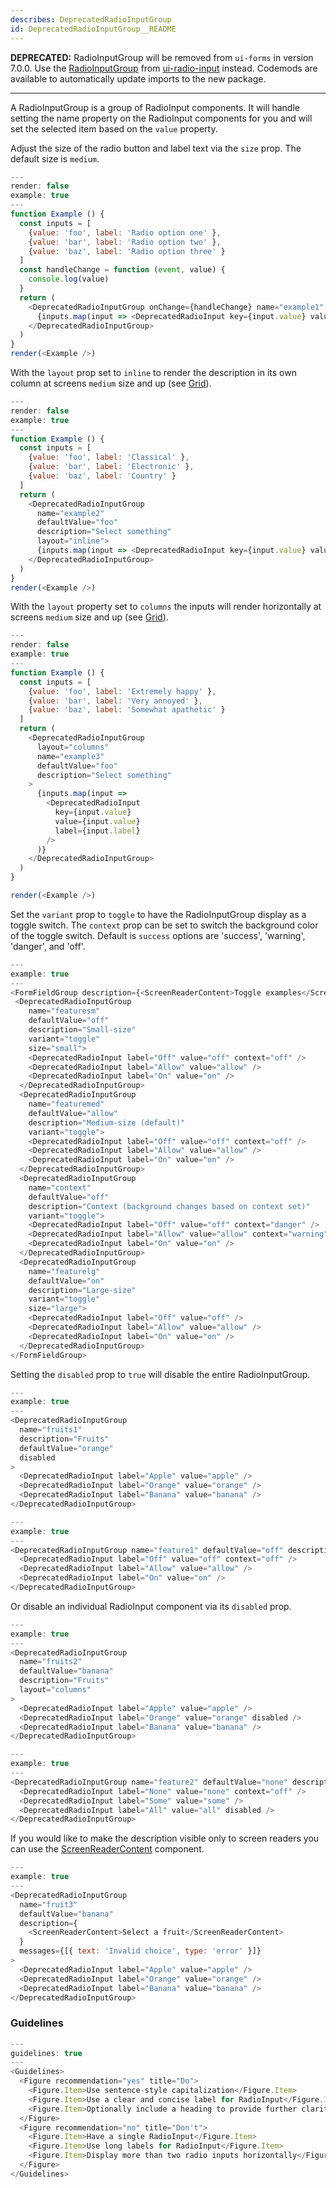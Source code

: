 ```yaml
---
describes: DeprecatedRadioInputGroup
id: DeprecatedRadioInputGroup__README
---
```


**DEPRECATED:** RadioInputGroup will be removed from `ui-forms` in version 7.0.0. Use the [RadioInputGroup](#RadioInputGroup) from [ui-radio-input](#ui-radio-input) instead. Codemods are available to automatically update imports to the new package.
***

A RadioInputGroup is a group of RadioInput components. It will handle setting
the name property on the RadioInput components for you and will set the selected item
based on the `value` property.

Adjust the size of the radio button and label text via the `size` prop. The default size is
`medium`.

```js
---
render: false
example: true
---
function Example () {
  const inputs = [
    {value: 'foo', label: 'Radio option one' },
    {value: 'bar', label: 'Radio option two' },
    {value: 'baz', label: 'Radio option three' }
  ]
  const handleChange = function (event, value) {
    console.log(value)
  }
  return (
    <DeprecatedRadioInputGroup onChange={handleChange} name="example1" defaultValue="foo" description="Select something">
      {inputs.map(input => <DeprecatedRadioInput key={input.value} value={input.value} label={input.label} />)}
    </DeprecatedRadioInputGroup>
  )
}
render(<Example />)
```

With the `layout` prop set to `inline` to render the description in its own column at screens `medium` size
and up (see [Grid](#Grid)).

```js
---
render: false
example: true
---
function Example () {
  const inputs = [
    {value: 'foo', label: 'Classical' },
    {value: 'bar', label: 'Electronic' },
    {value: 'baz', label: 'Country' }
  ]
  return (
    <DeprecatedRadioInputGroup
      name="example2"
      defaultValue="foo"
      description="Select something"
      layout="inline">
      {inputs.map(input => <DeprecatedRadioInput key={input.value} value={input.value} label={input.label} />)}
    </DeprecatedRadioInputGroup>
  )
}
render(<Example />)
```

With the `layout` property set to `columns` the inputs will render horizontally at screens `medium` size
and up (see [Grid](#Grid)).

```js
---
render: false
example: true
---
function Example () {
  const inputs = [
    {value: 'foo', label: 'Extremely happy' },
    {value: 'bar', label: 'Very annoyed' },
    {value: 'baz', label: 'Somewhat apathetic' }
  ]
  return (
    <DeprecatedRadioInputGroup
      layout="columns"
      name="example3"
      defaultValue="foo"
      description="Select something"
    >
      {inputs.map(input =>
        <DeprecatedRadioInput
          key={input.value}
          value={input.value}
          label={input.label}
        />
      )}
    </DeprecatedRadioInputGroup>
  )
}

render(<Example />)
```

Set the `variant` prop to `toggle` to have the RadioInputGroup display as a toggle switch. The `context` prop can be set to switch the background color of the toggle switch. Default is `success` options are 'success', 'warning', 'danger', and 'off'.

```js
---
example: true
---
<FormFieldGroup description={<ScreenReaderContent>Toggle examples</ScreenReaderContent>}>
 <DeprecatedRadioInputGroup
    name="featuresm"
    defaultValue="off"
    description="Small-size"
    variant="toggle"
    size="small">
    <DeprecatedRadioInput label="Off" value="off" context="off" />
    <DeprecatedRadioInput label="Allow" value="allow" />
    <DeprecatedRadioInput label="On" value="on" />
  </DeprecatedRadioInputGroup>
  <DeprecatedRadioInputGroup
    name="featuremed"
    defaultValue="allow"
    description="Medium-size (default)"
    variant="toggle">
    <DeprecatedRadioInput label="Off" value="off" context="off" />
    <DeprecatedRadioInput label="Allow" value="allow" />
    <DeprecatedRadioInput label="On" value="on" />
  </DeprecatedRadioInputGroup>
  <DeprecatedRadioInputGroup
    name="context"
    defaultValue="off"
    description="Context (background changes based on context set)"
    variant="toggle">
    <DeprecatedRadioInput label="Off" value="off" context="danger" />
    <DeprecatedRadioInput label="Allow" value="allow" context="warning" />
    <DeprecatedRadioInput label="On" value="on" />
  </DeprecatedRadioInputGroup>
  <DeprecatedRadioInputGroup
    name="featurelg"
    defaultValue="on"
    description="Large-size"
    variant="toggle"
    size="large">
    <DeprecatedRadioInput label="Off" value="off" />
    <DeprecatedRadioInput label="Allow" value="allow" />
    <DeprecatedRadioInput label="On" value="on" />
  </DeprecatedRadioInputGroup>
</FormFieldGroup>
```

Setting the `disabled` prop to `true` will disable the entire RadioInputGroup.

```js
---
example: true
---
<DeprecatedRadioInputGroup
  name="fruits1"
  description="Fruits"
  defaultValue="orange"
  disabled
>
  <DeprecatedRadioInput label="Apple" value="apple" />
  <DeprecatedRadioInput label="Orange" value="orange" />
  <DeprecatedRadioInput label="Banana" value="banana" />
</DeprecatedRadioInputGroup>
```

```js
---
example: true
---
<DeprecatedRadioInputGroup name="feature1" defaultValue="off" description="Super-awesome feature" variant="toggle" disabled>
  <DeprecatedRadioInput label="Off" value="off" context="off" />
  <DeprecatedRadioInput label="Allow" value="allow" />
  <DeprecatedRadioInput label="On" value="on" />
</DeprecatedRadioInputGroup>
```

Or disable an individual RadioInput component via its `disabled` prop.

```js
---
example: true
---
<DeprecatedRadioInputGroup
  name="fruits2"
  defaultValue="banana"
  description="Fruits"
  layout="columns"
>
  <DeprecatedRadioInput label="Apple" value="apple" />
  <DeprecatedRadioInput label="Orange" value="orange" disabled />
  <DeprecatedRadioInput label="Banana" value="banana" />
</DeprecatedRadioInputGroup>
```

```js
---
example: true
---
<DeprecatedRadioInputGroup name="feature2" defaultValue="none" description="Super-awesome feature" variant="toggle">
  <DeprecatedRadioInput label="None" value="none" context="off" />
  <DeprecatedRadioInput label="Some" value="some" />
  <DeprecatedRadioInput label="All" value="all" disabled />
</DeprecatedRadioInputGroup>
```

If you would like to make the description visible only to screen readers you can use the
[ScreenReaderContent](#ScreenReaderContent) component.

```js
---
example: true
---
<DeprecatedRadioInputGroup
  name="fruit3"
  defaultValue="banana"
  description={
    <ScreenReaderContent>Select a fruit</ScreenReaderContent>
  }
  messages={[{ text: 'Invalid choice', type: 'error' }]}
>
  <DeprecatedRadioInput label="Apple" value="apple" />
  <DeprecatedRadioInput label="Orange" value="orange" />
  <DeprecatedRadioInput label="Banana" value="banana" />
</DeprecatedRadioInputGroup>
```
### Guidelines

```js
---
guidelines: true
---
<Guidelines>
  <Figure recommendation="yes" title="Do">
    <Figure.Item>Use sentence-style capitalization</Figure.Item>
    <Figure.Item>Use a clear and concise label for RadioInput</Figure.Item>
    <Figure.Item>Optionally include a heading to provide further clarity</Figure.Item>
  </Figure>
  <Figure recommendation="no" title="Don't">
    <Figure.Item>Have a single RadioInput</Figure.Item>
    <Figure.Item>Use long labels for RadioInput</Figure.Item>
    <Figure.Item>Display more than two radio inputs horizontally</Figure.Item>
  </Figure>
</Guidelines>
```
